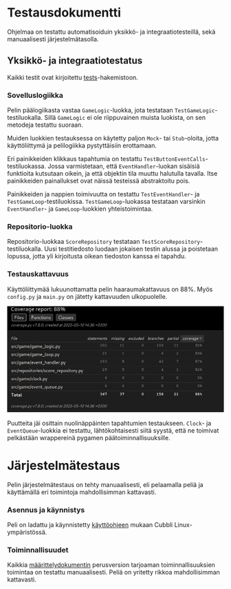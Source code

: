 # Testausdokumentti
Ohjelmaa on testattu automatisoiduin yksikkö- ja integraatiotesteillä, sekä manuaalisesti järjestelmätasolla.

## Yksikkö- ja integraatiotestatus
Kaikki testit ovat kirjoitettu [tests](https://github.com/saimouu/ot-harjoitustyo/tree/main/src/tests)-hakemistoon.
### Sovelluslogiikka
Pelin päälogiikasta vastaa `GameLogic`-luokka, jota testataan `TestGameLogic`-testiluokalla. Sillä `GameLogic` ei ole riippuvainen muista luokista, on sen metodeja testattu suoraan.

Muiden luokkien testauksessa on käytetty paljon `Mock`- tai `Stub`-oloita, jotta käyttöliittymä ja pelilogiikka pystyttäisiin erottamaan. 

Eri painikkeiden klikkaus tapahtumia on testattu `TestButtonEventCalls`-testiluokassa. Jossa varmistetaan, että `EventHandler`-luokan sisäisiä funktioita kutsutaan oikein, ja että objektin tila muuttu halutulla tavalla. Itse painikkeiden painallukset ovat näissä testeissä abstraktoitu pois.

Painikkeiden ja nappien toimivuutta on testattu `TestEventHandler`- ja `TestGameLoop`-testiluokissa. `TestGameLoop`-luokassa testataan varsinkin `EventHandler`- ja `GameLoop`-luokkien yhteistoimintaa.

### Repositorio-luokka
Repositorio-luokkaa `ScoreRepository` testataan `TestScoreRepository`-testiluokalla. Uusi testitiedosto luodaan jokaisen testin alussa ja poistetaan lopussa, jotta yli kirjoitusta oikean tiedoston kanssa ei tapahdu.

### Testauskattavuus
Käyttöliittymää lukuunottamatta pelin haaraumakattavuus on 88%. Myös `config.py` ja `main.py` on jätetty kattavuuden ulkopuolelle.


![](https://github.com/saimouu/ot-harjoitustyo/blob/main/dokumentaatio/kuvat/testikattavuus.png)


Puutteita jäi osittain nuolinäppäinten tapahtumien testaukseen. `Clock`- ja `EventQueue`-luokkia ei testattu, lähtökohtaisesti siitä syystä, että ne toimivat pelkästään wrappereinä pygamen päätoiminnallisuuksille.

# Järjestelmätestaus
Pelin järjestelmätestaus on tehty manuaalisesti, eli pelaamalla peliä ja käyttämällä eri toimintoja mahdollisimman kattavasti.

### Asennus ja käynnistys
Peli on ladattu ja käynnistetty [käyttöohjeen](dokumentaatio/kayttoohje.md) mukaan Cubbli Linux-ympäristössä.

### Toiminnallisuudet
Kaikkia [määrittelydokumentin](dokumentaatio/vaatimusmaarittely.md) perusversion tarjoaman toiminnallisuuksien toimintaa on testattu manuaalisesti. Peliä on yritetty rikkoa mahdollisimman kattavasti.
